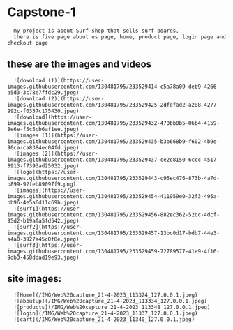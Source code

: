# Capstone-1
      my project is about Surf shop that sells surf boards,
      there is five page about us page, home, product page, login page and checkout page

## these are the images and videos 

      ![download (1)](https://user-images.githubusercontent.com/130481795/233529414-c5a78a09-deb9-4266-a5d3-3c78e7ffdc29.jpeg)
      ![download (2)](https://user-images.githubusercontent.com/130481795/233529425-2dfefad2-a288-4277-992c-f0357c175430.jpeg)
      ![download](https://user-images.githubusercontent.com/130481795/233529432-470bb0b5-06b4-4159-8e6e-f5c5cb6af1ee.jpeg)
      ![images (1)](https://user-images.githubusercontent.com/130481795/233529435-b3b668b9-f602-4b9e-90ca-ca8384ec04fd.jpeg)
      ![images (2)](https://user-images.githubusercontent.com/130481795/233529437-ce2c8150-6ccc-4517-8913-f7393ad25032.jpeg)
      ![logo](https://user-images.githubusercontent.com/130481795/233529443-c95ec476-873b-4a7d-b899-92feb89097f9.png)
      ![images](https://user-images.githubusercontent.com/130481795/233529454-411959e0-32f3-495a-bb96-4e5a6d11c69b.jpeg)
      ![surf1](https://user-images.githubusercontent.com/130481795/233529456-882ec362-52cc-4dcf-95d2-b19afa5fd542.jpeg)
      ![surf2](https://user-images.githubusercontent.com/130481795/233529457-13bc0d17-bdb7-44e3-a4a0-3927a45c0f8e.jpeg)
      ![surf3](https://user-images.githubusercontent.com/130481795/233529459-72789577-41e9-4f16-9db3-458ddad19e93.jpeg)

## site images:
      ![Home](/IMG/Web%20capture_21-4-2023_113324_127.0.0.1.jpeg)
      ![aboutup](/IMG/Web%20capture_21-4-2023_113334_127.0.0.1.jpeg)
      ![products](/IMG/Web%20capture_21-4-2023_113348_127.0.0.1.jpeg)
      ![login](/IMG/Web%20capture_21-4-2023_11337_127.0.0.1.jpeg)
      ![cart](/IMG/Web%20capture_21-4-2023_11340_127.0.0.1.jpeg)